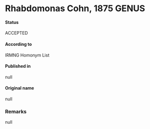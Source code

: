 # Rhabdomonas Cohn, 1875 GENUS

#### Status
ACCEPTED

#### According to
IRMNG Homonym List

#### Published in
null

#### Original name
null

### Remarks
null
